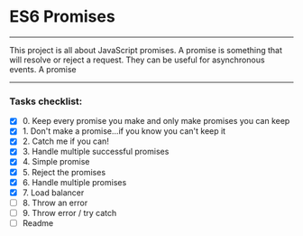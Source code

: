 # ES6 Promises

---

This project is all about JavaScript promises. A promise is something that will
resolve or reject a request. They can be useful for asynchronous events. A promise


---

### Tasks checklist:
[//]: # ("​" comes before every number because otherwise, the
numbers will be formatted like "i, ii, iii, iv, etc." instead
of "1, 2, 3, 4, etc.". "​" is a zero-width space)
- [X] ​0. Keep every promise you make and only make promises you can keep
- [X] ​1. Don't make a promise...if you know you can't keep it
- [X] ​2. Catch me if you can!
- [X] ​3. Handle multiple successful promises
- [X] ​4. Simple promise
- [X] ​5. Reject the promises
- [X] ​6. Handle multiple promises
- [X] ​7. Load balancer
- [ ] ​8. Throw an error
- [ ] ​9. Throw error / try catch
- [ ] Readme